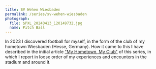 ```yaml
---
title: SV Wehen Wiesbaden
permalink: /series/sv-wehen-wiesbaden
photograph:
  file: $PXL_20240413_120149732.jpg
  name: Pitch Ball
---
```


In 2023 I discovered football for myself, in the form of the club of my hometown Wiesbaden (Hesse, Germany). How it came to this I have described in the initial article ["My Hometown, My Club"](/post/My-Hometown-My-Club) of this series, in which I report in loose order of my experiences and encounters in the stadium and around it.
